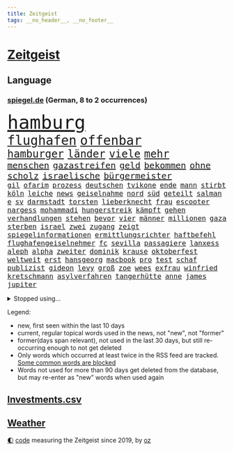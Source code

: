 ```yaml
---
title: Zeitgeist
tags: __no_header__, __no_footer__
---
```


# [Zeitgeist](https://oliz.io/zeitgeist/)

## Language

<h3><a href="https://www.spiegel.de" target="_blank">spiegel.de</a> (German, 8 to 2 occurrences)</h3>
<p style="font-family:monospace">
<span style="font-size:32pt"><a href="news_links.html#hamburg" class="current">hamburg</a></span>
<br>
<span style="font-size:22pt"><a href="news_links.html#flughafen" class="current">flughafen</a></span>
<span style="font-size:22pt"><a href="news_links.html#offenbar" class="current">offenbar</a></span>
<br>
<span style="font-size:18pt"><a href="news_links.html#hamburger" class="current">hamburger</a></span>
<span style="font-size:18pt"><a href="news_links.html#länder" class="current">länder</a></span>
<span style="font-size:18pt"><a href="news_links.html#viele" class="current">viele</a></span>
<span style="font-size:18pt"><a href="news_links.html#mehr" class="current">mehr</a></span>
<br>
<span style="font-size:15pt"><a href="news_links.html#menschen" class="current">menschen</a></span>
<span style="font-size:15pt"><a href="news_links.html#gazastreifen" class="current">gazastreifen</a></span>
<span style="font-size:15pt"><a href="news_links.html#geld" class="current">geld</a></span>
<span style="font-size:15pt"><a href="news_links.html#bekommen" class="current">bekommen</a></span>
<span style="font-size:15pt"><a href="news_links.html#ohne" class="current">ohne</a></span>
<span style="font-size:15pt"><a href="news_links.html#scholz" class="current">scholz</a></span>
<span style="font-size:15pt"><a href="news_links.html#israelische" class="current">israelische</a></span>
<span style="font-size:15pt"><a href="news_links.html#bürgermeister" class="current">bürgermeister</a></span>
<br>
<span style="font-size:12pt"><a href="news_links.html#gil" class="new">gil</a></span>
<span style="font-size:12pt"><a href="news_links.html#ofarim" class="new">ofarim</a></span>
<span style="font-size:12pt"><a href="news_links.html#prozess" class="current">prozess</a></span>
<span style="font-size:12pt"><a href="news_links.html#deutschen" class="current">deutschen</a></span>
<span style="font-size:12pt"><a href="news_links.html#tvikone" class="new">tvikone</a></span>
<span style="font-size:12pt"><a href="news_links.html#ende" class="current">ende</a></span>
<span style="font-size:12pt"><a href="news_links.html#mann" class="current">mann</a></span>
<span style="font-size:12pt"><a href="news_links.html#stirbt" class="current">stirbt</a></span>
<span style="font-size:12pt"><a href="news_links.html#köln" class="current">köln</a></span>
<span style="font-size:12pt"><a href="news_links.html#leiche" class="current">leiche</a></span>
<span style="font-size:12pt"><a href="news_links.html#news" class="current">news</a></span>
<span style="font-size:12pt"><a href="news_links.html#geiselnahme" class="new">geiselnahme</a></span>
<span style="font-size:12pt"><a href="news_links.html#nord" class="current">nord</a></span>
<span style="font-size:12pt"><a href="news_links.html#süd" class="new">süd</a></span>
<span style="font-size:12pt"><a href="news_links.html#geteilt" class="current">geteilt</a></span>
<span style="font-size:12pt"><a href="news_links.html#salman" class="current">salman</a></span>
<span style="font-size:12pt"><a href="news_links.html#e" class="current">e</a></span>
<span style="font-size:12pt"><a href="news_links.html#sv" class="current">sv</a></span>
<span style="font-size:12pt"><a href="news_links.html#darmstadt" class="current">darmstadt</a></span>
<span style="font-size:12pt"><a href="news_links.html#torsten" class="new">torsten</a></span>
<span style="font-size:12pt"><a href="news_links.html#lieberknecht" class="new">lieberknecht</a></span>
<span style="font-size:12pt"><a href="news_links.html#frau" class="current">frau</a></span>
<span style="font-size:12pt"><a href="news_links.html#escooter" class="current">escooter</a></span>
<span style="font-size:12pt"><a href="news_links.html#nargess" class="new">nargess</a></span>
<span style="font-size:12pt"><a href="news_links.html#mohammadi" class="current">mohammadi</a></span>
<span style="font-size:12pt"><a href="news_links.html#hungerstreik" class="current">hungerstreik</a></span>
<span style="font-size:12pt"><a href="news_links.html#kämpft" class="current">kämpft</a></span>
<span style="font-size:12pt"><a href="news_links.html#gehen" class="current">gehen</a></span>
<span style="font-size:12pt"><a href="news_links.html#verhandlungen" class="current">verhandlungen</a></span>
<span style="font-size:12pt"><a href="news_links.html#stehen" class="current">stehen</a></span>
<span style="font-size:12pt"><a href="news_links.html#bevor" class="current">bevor</a></span>
<span style="font-size:12pt"><a href="news_links.html#vier" class="current">vier</a></span>
<span style="font-size:12pt"><a href="news_links.html#männer" class="current">männer</a></span>
<span style="font-size:12pt"><a href="news_links.html#millionen" class="current">millionen</a></span>
<span style="font-size:12pt"><a href="news_links.html#gaza" class="current">gaza</a></span>
<span style="font-size:12pt"><a href="news_links.html#sterben" class="current">sterben</a></span>
<span style="font-size:12pt"><a href="news_links.html#israel" class="current">israel</a></span>
<span style="font-size:12pt"><a href="news_links.html#zwei" class="current">zwei</a></span>
<span style="font-size:12pt"><a href="news_links.html#zugang" class="current">zugang</a></span>
<span style="font-size:12pt"><a href="news_links.html#zeigt" class="current">zeigt</a></span>
<span style="font-size:12pt"><a href="news_links.html#spiegelinformationen" class="current">spiegelinformationen</a></span>
<span style="font-size:12pt"><a href="news_links.html#ermittlungsrichter" class="new">ermittlungsrichter</a></span>
<span style="font-size:12pt"><a href="news_links.html#haftbefehl" class="current">haftbefehl</a></span>
<span style="font-size:12pt"><a href="news_links.html#flughafengeiselnehmer" class="new">flughafengeiselnehmer</a></span>
<span style="font-size:12pt"><a href="news_links.html#fc" class="current">fc</a></span>
<span style="font-size:12pt"><a href="news_links.html#sevilla" class="current">sevilla</a></span>
<span style="font-size:12pt"><a href="news_links.html#passagiere" class="current">passagiere</a></span>
<span style="font-size:12pt"><a href="news_links.html#lanxess" class="new">lanxess</a></span>
<span style="font-size:12pt"><a href="news_links.html#aleph" class="new">aleph</a></span>
<span style="font-size:12pt"><a href="news_links.html#alpha" class="new">alpha</a></span>
<span style="font-size:12pt"><a href="news_links.html#zweiter" class="current">zweiter</a></span>
<span style="font-size:12pt"><a href="news_links.html#dominik" class="new">dominik</a></span>
<span style="font-size:12pt"><a href="news_links.html#krause" class="current">krause</a></span>
<span style="font-size:12pt"><a href="news_links.html#oktoberfest" class="current">oktoberfest</a></span>
<span style="font-size:12pt"><a href="news_links.html#weltweit" class="current">weltweit</a></span>
<span style="font-size:12pt"><a href="news_links.html#erst" class="current">erst</a></span>
<span style="font-size:12pt"><a href="news_links.html#hansgeorg" class="current">hansgeorg</a></span>
<span style="font-size:12pt"><a href="news_links.html#macbook" class="new">macbook</a></span>
<span style="font-size:12pt"><a href="news_links.html#pro" class="current">pro</a></span>
<span style="font-size:12pt"><a href="news_links.html#test" class="current">test</a></span>
<span style="font-size:12pt"><a href="news_links.html#schaf" class="current">schaf</a></span>
<span style="font-size:12pt"><a href="news_links.html#publizist" class="new">publizist</a></span>
<span style="font-size:12pt"><a href="news_links.html#gideon" class="new">gideon</a></span>
<span style="font-size:12pt"><a href="news_links.html#levy" class="new">levy</a></span>
<span style="font-size:12pt"><a href="news_links.html#groß" class="current">groß</a></span>
<span style="font-size:12pt"><a href="news_links.html#zoe" class="new">zoe</a></span>
<span style="font-size:12pt"><a href="news_links.html#wees" class="new">wees</a></span>
<span style="font-size:12pt"><a href="news_links.html#exfrau" class="current">exfrau</a></span>
<span style="font-size:12pt"><a href="news_links.html#winfried" class="current">winfried</a></span>
<span style="font-size:12pt"><a href="news_links.html#kretschmann" class="current">kretschmann</a></span>
<span style="font-size:12pt"><a href="news_links.html#asylverfahren" class="current">asylverfahren</a></span>
<span style="font-size:12pt"><a href="news_links.html#tangerhütte" class="new">tangerhütte</a></span>
<span style="font-size:12pt"><a href="news_links.html#anne" class="current">anne</a></span>
<span style="font-size:12pt"><a href="news_links.html#james" class="current">james</a></span>
<span style="font-size:12pt"><a href="news_links.html#jupiter" class="new">jupiter</a></span>
</p>
<details>
<summary>Stopped using...</summary>
<p class="former" style="font-size:12pt">
boot(1111) alternativen(1110) gestohlen(1110) jan(1110) kanada(1110) leichter(1109) verlegt(1109) verpflichtet(1109) eröffnet(1108) flugzeug(1108) mario(1108) oberbürgermeister(1108) steigende(1108) manager(1107) stich(1107) verluste(1107) vorschläge(1107) amsterdam(1106) angela(1106) aufregung(1106) erhoben(1106) geholt(1106) gerüchte(1106) hansi(1106) londoner(1106) merkel(1106) obama(1106) stimme(1106) witz(1106) berg(1105) bewerber(1105) fahrzeug(1105) fahrzeuge(1105) getan(1105) golf(1105) jobs(1105) schadet(1105) stets(1105) tötete(1105) bundesländer(1104) neuem(1104) verboten(1104) carsten(1103) verteilt(1103) zeitweise(1103) bmw(1102) daraufhin(1102) investoren(1102) prüfung(1102) reichte(1102) aufgehoben(1101) jörg(1101) strafe(1101) ändert(1101) bekanntesten(1100) jedenfalls(1100) liste(1100) papst(1100) publikum(1100) reduziert(1100) verdächtiger(1100) verschieben(1100) besitzer(1099) einzug(1099) fragt(1099) meister(1099) schnee(1099) studierenden(1099) termin(1099) tokio(1099) besetzt(1098) bilden(1098) durchsetzen(1098) franziskus(1098) wälder(1098) absage(1097) abstimmen(1097) begründung(1097) gestrichen(1097) nahverkehr(1097) party(1097) 50000(1096) bremer(1096) durchsuchungen(1096) athleten(1095) beschwerden(1095) entscheidenden(1095) hürden(1095) verkaufen(1095) restaurant(1094) juni(1093) vorgaben(1092) wirtschaftsministerium(1092) beantragt(1091) küstenwache(1091) anzeichen(1090) enge(1090) verschwand(1090) milliarde(1089) tür(1089) katholischen(1086) porsche(1086) präsidentin(1086) rückzug(1085) nachbarn(1084) ökonomen(1084) ehe(1083) katholische(1083) ausrüstung(1082) führenden(1082) mehrerer(1081) spiegelumfrage(1081) februar(1080) konsum(1080) parallelen(1080) verzichten(1079) münster(1076) stürzen(1076) empfehlung(1074) kindheit(1074) landet(1073) munition(1070) vorläufig(1069) kandidatur(1068) türen(1068) gerieten(1062) hype(1061) foto(1060) grüner(1060) armen(1056) identität(1056) elizabeth(1055) zusätzliche(1042) 95(994) karriereende(988) belästigung(980) politikern(942) mitverantwortlich(923) übrig(916) verlag(915) waldbrände(883) durchbruch(878) tennisstar(875) ausbildung(863) videoaufnahmen(863) anführer(849) rereportage(848) bauern(846) ministerin(846) bundesrat(833) cup(828) freigesprochen(828) polnischen(810) kuriose(804) 700(799) übertragen(790) drauf(786) papiere(772) fifa(771) harris(770) games(755) medwedew(750) anton(746) älteste(745) energiekosten(743) australiens(741) eingeführt(741) ice(740) hofreiter(731) spürbar(729) studenten(726) feiertag(719) menschlichkeit(714) lieferungen(711) gletscher(703) gerne(700) akw(687) sank(683) kompromiss(682) erwiesen(676) brennt(675) verschiedenen(675) oligarchen(673) ersatz(665) fördern(663) oscar(652) hinzu(650) zweites(645) desto(644) 49(627) dortmunder(616) ordnet(616) umfragen(614) schülern(606) dreharbeiten(604) betrugs(603) vereinigung(603) stabil(594) ukrainenews(593) stoff(589) ausstattung(588) nebenbei(588) russlandukrainekrieg(586) ausweiten(584) kremltruppen(578) niedersächsischen(568) kalt(565) begrenzt(562) arbeitslosigkeit(552) jack(542) hammer(537) verzichtete(531) ankara(529) fragwürdige(528) jubel(524) kinderinterview(523) eingesperrt(522) 14jährigen(520) brennende(508) exmann(498) panne(498) künstlichen(495) jugendlicher(493) inmitten(491) tvinterview(491) veröffentlichen(490) valley(488) brasilianischen(486) lena(482) verunglückten(480) zuwanderung(479) polizeibeamte(478) demenz(476) braun(474) namens(473) image(472) 27jährige(471) erlegen(466) umkämpfte(466) legal(463) verleihung(461) solches(460) funktion(456) abitur(452) fpö(452) eingestürzt(450) scheiden(447) neueste(445) original(443) island(440) notruf(440) führten(436) protestbewegung(436) hoffnungsträger(434) medizin(432) beseitigt(431) rot(425) ukrainerusslandnews(425) perfekt(424) tobias(423) aufgewachsen(421) biografie(421) 19jähriger(420) jackson(419) schickte(415) atlantik(413) verfassungsgericht(413) umgebung(411) boni(408) angeblicher(405) satellitenbilder(403) wüste(401) krankenkasse(400) sensible(396) nutzern(394) francisco(392) quer(392) eingeschaltet(388) vereinbarung(388) beobachter(387) abwahl(386) adidas(384) bröckelt(384) lkwfahrer(383) steven(383) scheinbar(382) persönlichen(379) zweifeln(377) eineinhalb(375) verhältnissen(374) vizepräsidentin(372) deuten(371) schauplatz(366) carter(365) titanic(363) höchst(360) zucker(360) ernennt(359) chaotische(356) tottenham(356) deutschem(353) aufsichtsrat(352) carolina(352) billigt(349) erfolgsrezept(348) uskonzern(346) flugabwehr(345) steuert(345) palmer(343) böhmermann(339) paus(339) finanzaufsicht(335) route(331) serbische(331) ausharren(330) segler(324) reisende(322) bafin(320) vermeldet(317) bewerben(316) streben(316) 2009(315) fotograf(314) getränke(311) internationalem(311) jahresbeginn(311) kurzzeitig(311) abhilfe(307) totschlags(305) spiegelredakteur(304) tvserie(304) polizeigewalt(302) einkaufszentrum(301) rammt(300) aggressiv(298) kulturkampf(297) heimische(296) transparent(295) ansicht(290) mail(288) meiste(288) revision(288) solcher(288) bruchteil(286) emotionale(284) geldbuße(283) 250000(279) bildungsministerium(278) zufällig(278) geschäftsmann(276) meditation(276) verfolger(276) 31jährige(275) kommender(274) 33jährige(273) eiltempo(273) marode(270) abheben(269) getragen(269) linda(269) nordamerika(268) profifußball(268) springer(268) erneuter(265) technologie(265) umweltschutz(265) bremst(264) berge(261) gewaltvorwürfe(261) hitlergruß(261) weimar(261) siege(259) juventus(258) aufbauen(257) paket(257) steigert(257) gesetzlichen(255) gramm(254) lauf(253) 46(252) achtsamkeit(252) erforschen(252) handwerker(252) läufer(252) ajax(250) green(250) ingolstadt(249) insekten(249) panik(249) wunden(249) 150000(248) maximilian(248) reisten(248) 51(247) georgien(247) köpfe(247) marius(247) 1600(246) offizier(246) lokale(244) geschnappt(243) simone(242) elch(241) präsidentschaftskandidat(241) fraglich(239) poker(236) diesjährigen(234) bemerkenswerte(233) spitzenkandidat(231) ernsten(229) geklaut(229) vermutung(229) anhand(226) buchstaben(226) glücklicher(226) norditalien(225) autoindustrie(224) zoos(224) ankommen(222) frisst(222) gestreikt(222) abbrechen(221) zwickau(221) mischung(220) supermarktkette(220) vergiftung(216) naiv(214) verschwörungsmythen(214) kindergrundsicherung(212) minen(212) lebenslanger(210) jonas(208) radsport(208) bahnreisende(207) jewgenij(207) ergibt(205) kartellamt(205) betrunkener(204) urteilte(204) fehde(203) rohstoff(203) daniil(202) holland(202) tätern(202) eingeklemmt(201) vision(199) aktueller(198) singapur(196) spiegeltalk(196) machtwort(195) spezialisten(195) zeuge(195) nils(194) drama(191) innovationen(191) 800(190) ausbreiten(190) award(190) involviert(190) solaranlagen(190) vertagt(190) zentrales(190) alexandra(189) ingenieure(189) bekämpfung(188) auszubildende(187) argumenten(186) feierlichkeiten(186) follower(186) getreide(186) hexenjagd(186) inneren(186) gewalttaten(185) konkret(185) oberdorf(184) sichere(184) keinerlei(183) gesundheitlichen(182) katastrophen(182) legalisieren(182) turin(182) kanadische(181) karlheinz(181) aufarbeiten(180) einsturz(176) begrüßen(173) kfw(173) kinderarmut(173) fühlte(172) hessens(172) spürt(171) unterschiedlichen(171) 13jähriger(170) rad(170) aufgerollt(169) spitzenkandidaten(168) aß(167) biles(165) eingesammelt(164) halbjahr(164) louis(164) substanzen(164) gewissheit(163) mach(163) minutenlang(163) tönen(163) kleinkinder(162) optimismus(162) haiti(161) brüsseler(160) mischen(160) uboot(160) betreibern(159) heilige(158) selbstversuch(157) dfbauswahl(156) ios(156) schätzen(156) spdfraktion(155) schiffen(154) vergabe(154) mehreinnahmen(153) ranghohen(153) schwimmkurs(153) landtagswahlkampf(152) uskapitol(152) zeitungen(152) buchstäblich(151) forbes(151) male(151) vi(151) überwachen(151) gehandelt(150) hamm(150) iphones(150) watch(150) zwischendurch(149) beruft(148) impfstoff(148) kenianischen(148) kalifornischen(147) frankfurts(146) härteres(146) auftritts(145) glückliche(145) länderspiel(145) englands(144) gewürdigt(144) lustige(144) stopfen(144) chialo(143) ethnischen(143) kultursenator(143) lebensgefährlich(143) zugespitzt(143) dortige(142) schulleiter(142) absurd(141) conference(141) diego(141) dietmar(141) kopenhagen(141) uruguay(141) heilen(140) musikalische(140) verweis(140) verzögert(140) henry(139) kategorie(139) kronprinz(139) popp(139) saudische(137) wiese(137) ausreichen(136) celsius(136) cavendish(135) drummer(135) speicher(135) gegners(134) helden(134) mauer(134) bedeckt(133) fpöchef(133) gestrandet(133) primož(133) reagan(133) roglič(133) ronald(133) scott(133) verfassungsbeschwerde(133) verwehrt(133) überführen(133) +(132) leistet(132) unfallort(132) besiegelt(131) inferno(130) abpfiff(129) aleksandar(129) cool(129) erlangte(129) würdigung(129) drastische(128) gasspeicher(128) rasen(128) prominent(127) sánchez(127) wal(127) 145(126) nachtzug(126) wiesen(126) berechnungen(125) fasziniert(125) roadtrip(125) taurus(125) ted(125) umzusetzen(125) cruz(124) festgestellt(124) lebensgefährlichen(124) milan(124) neunzigerjahre(124) wochenenden(124) bunter(122) rummenigge(122) spotify(122) wissenschaftlerinnen(121) besessen(120) chemie(120) netzentgelte(120) sätzen(120) ukrainerin(120) sprang(119) topspielerinnen(119) toxischen(119) auswärtssieg(118) progressiv(118) abgeschoben(117) wirecard(117) helene(116) übertrieben(116) bruni(115) börsengang(115) dreieinhalb(115) vertreten(115) gefährt(114) kannten(114) klappte(114) nordosten(114) schlüssel(114) seenot(114) beitreten(113) 30jähriger(112) benachteiligt(112) erzwingen(112) grenzpolizei(112) obersten(112) schleppend(112) senatorin(112) abwenden(111) plattformen(111) landeshauptstadt(110) langjährigen(110) stellenabbau(110) flüchtlingen(109) fressen(109) norweger(109) populist(109) saudischer(108) auflösung(107) auswahl(106) beworben(106) boots(106) limit(106) ankunft(105) beatrix(105) cockpit(105) kadaver(105) prügelei(105) raucher(105) agnieszka(104) eisbrecher(104) lud(104) düsseldorfer(103) indirekt(102) revolte(102) widersprüche(102) gerichts(101) klagten(101) vertrauter(101) wunde(101) cduvorsitzende(100) mdr(100) verbreitung(100) aufzustellen(99) entgelte(99) m(99) verstrickt(99) wiesn(99) afderfolg(98) einstufen(98) energiepreisen(98) putsch(98) vingegaard(98) achtzigern(97) anwesen(97) becken(97) internetkonzern(97) prigoschins(97) beurlaubt(96) eauto(95) kambodscha(95) komisch(95) marsch(95) vorort(95) wagnerkämpfer(95) angehäuft(94) bitteren(94) jenaer(94) sparpläne(94) trennte(94) geplündert(93) hunter(93) kooperiert(93) hitzetote(92) mitschüler(92) toptalente(92) toursieger(92) zwölfjährige(92) afdchefin(91) blickten(91) erstellen(91) fahrenden(91) feuchte(91) filiale(91) gerichtsverfahren(91) lernten(91) nördlich(91) vincenzo(91) aushalten(90) ausschließlich(90) behrens(90) gastgewerbe(90) hannes(90) höchstwerte(90) mittzwanziger(90) rottachegern(90) schärfsten(90) spritztour(90) unglücksursache(90) weckruf(90) reportage(89) sos(89) sündenfall(89) umkehren(89) albert(88) angefangen(88) brandmauer(88) hose(88) kirchen(88) sicherheitsgarantien(88) grundsätzliches(87) kluger(87) konter(87) richtungen(87) schneidet(87) sicherheitskräften(87) arbeitern(86) emden(86) emder(86) exkanzlerin(86) expertinnen(86) krisentreffen(86) nationalfeiertag(86) totem(86) woidke(86) angreift(85) sterne(85) gebissen(84) security(84) unilever(84) beständig(83) hinterm(83) kardinäle(83) lautes(83) schaue(83) scheu(83) staus(83) varianten(83) absichten(82) gestoppter(82) a4(81) cdugeneralsekretär(81) cduvorschlag(81) heiße(81) inoffizielle(81) linnemann(81) streitthemen(81) mcilroy(80) rory(80) stützen(80) decker(79) larry(79) prävention(79) schmerzensgeld(79) zäh(79) gersbeck(78) paraguay(78) trainingslager(78) 50+1regel(77) butter(77) dfbnationalspieler(77) erfinden(77) fantastische(77) frauenrechte(77) selbsttest(77) sicherstellen(77) thailändischen(77) wirecardprozess(77) 49ers(76) abziehen(76) argentiniens(76) flüchtet(76) gesteigert(76) marie(76) startelf(76) expartnerin(75) nationales(75) quad(75) torwart(75) unverzichtbar(75) dfbteams(74) hagen(74) ladestationen(74) playmobil(74) wunderbarer(74) erwischte(73) fabelzeit(73) gedreht(73) geldes(73) lady(73) morawiecki(73) zusammenarbeitet(73) 18jährigen(72) bvg(72) eingekreist(72) heimliche(72) voigt(72) ätzt(72) 00(71) belohnt(71) feijóo(71) kapitol(71) lehnte(71) nest(71) storch(71) bürgerrat(70) eh(70) energiekonzerne(70) followern(70) hotspur(70) rangliste(70) besorgte(69) einzelfall(69) merz’(69) missgeschick(69) herstellung(68) pilgern(68) revolutionierten(68) räder(68) schreckt(68) abbild(67) austragen(67) maier(67) militärputsch(67) monatelange(67) spielzeughersteller(67) ungefährlich(67) verglich(67) zusammenprall(67) dfbkader(66) karibikstaat(66) knausern(66) notwendig(66) recherche(66) sicherheitsrat(66) beschwichtigt(65) boykott(65) camper(65) ideologie(65) mager(65) mitangeklagten(65) parteiinterne(65) sichergestellt(65) sparer(65) taurusraketen(65) tickt(65) unwohlsein(65) videobeweis(65) bestürzt(64) besuchte(64) mysteriösen(64) nfllegende(64) schrecklich(64) weltklimarat(64) öffentlicher(64) auftragsplus(63) erträumt(63) größerer(63) rekordjahr(63) wirbel(63) überwacht(63) eid(62) fitch(62) höhen(62) kaufhauses(62) klimaschädliche(62) militärjunta(62) patientinnen(62) pierre(62) stranden(62) beschaffen(61) feueralarm(61) jetzige(61) luxusautos(61) achtung(60) angefahren(60) spediteur(60) strafbar(60) struktur(60) taurusmarschflugkörper(60) andauern(59) arno(59) bausemer(59) europawahlkandidaten(59) khanhohloch(59) lebensläufe(59) neunjähriger(59) oppositionsführerin(59) trentino(59) alternativer(58) hausarrest(58) michelle(58) organisierten(58) rechtspopulist(58) steuersenkungen(58) witten(58) afdchef(57) rutschte(57) toryregierung(57) winken(57) eigentor(56) ewigen(56) hebel(56) jon(56) parat(56) spitzenpolitiker(56) boateng(55) saudiarabiens(55) spanischer(55) tänzer(55) überwachungskamera(55) allergischen(54) eingreiftruppe(54) jameswebbteleskops(54) migrationskrise(54) schlupflöcher(54) systemsprenger(54) versicherte(54) autobahnraststätte(53) meteorologe(53) schätzt(53) staffordshire(53) stärkung(53) terrier(53) verteidigungsstrategie(53) wohnort(53) wortgefechte(53) fünfjährige(52) jurca(52) knacken(52) medaillen(52) sportlerinnen(52) tankstelle(52) wiederkommen(52) großartig(51) palmen(51) typisch(51) usmetropole(51) anordnung(50) asylunterkunft(50) konsequent(50) leichenteile(50) taurusmarschflugkörpern(50) verfolgung(50) weigerte(50) abstiegskampf(49) betraut(49) kryptoszene(49) rätselhafte(49) swatch(49) ultrakurzen(49) weiblichen(49) aufwärtstrend(48) minenfeldern(48) privatleute(48) schulgelände(48) drosten(47) politico(47) rekordeinnahmen(47) rucksack(47) trolle(47) 82(46) erklärten(46) felipe(46) finanzkrise(46) picknick(46) schmerzhafter(46) vorzugehen(46) wissenschaftlern(46) ferne(45) herzkrank(45) laptop(45) soziales(45) unheilbar(45) 28jährigen(44) checker(44) merkwürdige(44) starren(44) telefonbetrüger(44) tobi(44) v(44) weiterzufahren(44) brandkatastrophe(43) freundlichen(43) geist(43) pestizide(43) abgestellt(42) andrang(42) bombenanschlag(42) einfahren(42) evenepoel(42) lebensmittelpreise(42) remco(42) staatsoper(42) umweltorganisation(42) verworfen(42) weltmeistertitel(42) cdu/csufraktion(41) entlohnt(41) evergrande(41) immobilienkrise(41) kennenlernen(41) pokalsieg(41) szenario(41) jahrhunderts(40) klimaschädliches(40) normales(40) oxford(40) syriens(40) syrischen(40) verbotene(40) überlegt(40) 57jährige(39) bespritzen(39) dröge(39) giraffe(39) 52jährige(38) aufhört(38) beträchtliche(38) bundesligaabsteiger(38) dreikampf(38) hildesheim(38) jerome(38) parteifreundin(38) spieltagen(38) verbrannte(38) vorgängen(38) afdpolitikerin(37) gereizt(37) mandeln(37) pflegt(37) simple(37) ungeduldig(37) afdstadtrat(36) beliefert(36) home(36) klimageld(36) schwester(36) straßensperrungen(36) 99(35) alberto(35) alkoholfreie(35) denguefieber(35) explodierte(35) helfende(35) markigen(35) núñez(35) planung(34) vwwerk(34) 71(33) beate(33) lass(33) preisverleihung(33) probe(33) unbedarfter(33) usarmee(33) wahlverschwörung(33) a7(32) abrechnen(32) autoattacke(32) autounfall(32) belastungsgrenze(32) bizarre(32) delhi(32) ehemanns(32) heimisch(32) kontrolleure(32) ludwigshafen(32) uwe(32) vorgängern(32) überlagert(32) beschwert(31) bundesverkehrsminister(31) charlie(31) ermöglichte(31) folgenschweren(31) gewaltwelle(31) schnelles(31) spdgeneralsekretär(31) disney+(30) flugabwehrsystem(30) infiziert(30) klimagipfel(30) landebahn(30) momenten(30) netzwerkstörung(30) nötige(30) ohio(30) trefferquote(30) verspottet(30) volksbanken(30) angeln(29) diamonds(29) gaal(29) geheiratet(29) hackney(29) kuh(29) kurdische(29) marschieren(29) people(29) pkk(29) shows(29) verbracht(29) versenkte(29) versunken(29) bergkarabachkonflikt(28) jumbovisma(28) kickl(28) konzernmutter(28) kurzgeschichten(28) missbrauchen(28) mitangeklagter(28) onlineshop(28) oppositionspolitiker(28) rauer(28) rezensentin(28) 34jährige(27) arbeiterpartei(27) dachau(27) kräftiger(27) morgenstunden(27) versinkt(27) weltmeistertrainer(27) bankrott(26) border(26) boss(26) dokumentation(26) gleisen(26) landstriche(26) ramos(26) verirrt(26) verwirrter(26) arbeitsumfeld(25) derart(25) edle(25) maghrebstaaten(25) expandieren(24) inhaftierter(24) kansas(24) kurzfristige(24) toursieg(24) unsinn(24) afroamerikaner(23) besetztes(23) fasst(23) fjord(23) flicks(23) goldenes(23) klargestellt(23) probealarm(23) sanften(23) schultern(23) stadtpark(23) strafgerichtshof(23) teamkolleginnen(23) abrechnung(22) hansjoachim(22) magenprobleme(22) watzke(22) altert(21) bundestagsvizepräsident(21) drosselt(21) entziehen(21) heimlichen(21) kinderfußball(21) konjunkturprognose(21) magie(21) mittrainieren(21) parlamentspräsidium(21) sonnen(21) zauberer(21) doerry(20) entbrannt(20) eriwan(20) hummels(20) mats(20) aluminium(19) drew(19) feierlaune(19) gehöre(19) lebenslangen(19) milley(19) singen(19) socialmedianutzer(19) usgeneralstabschef(19) asylbewerbern(18) coolste(18) putzen(18) reifen(18) thüringischen(18) darstellung(17) impeachment(17) irreführung(17) längerem(17) schauspielerpaar(17) stücke(17) werkstatt(17) geschehe(16) harrte(16) proben(16) strukturen(16) warteten(16) 50jährige(15) ceo(15) jérôme(15) quarterback(15) sofern(15) stevens(15) sufjan(15) amazonasgebiet(14) flüchtig(14) handelskette(14) herfried(14) inn(14) jameswebbteleskop(14) kommissionschefin(14) lieblingsprojekt(14) mintzlaff(14) münkler(14) pflegte(14) abrufen(13) alijew(13) apotheker(13) aserbaidschans(13) gewünschten(13) rauchwolken(13) studienanfänger(13) ungebrochen(13) zenit(13) aufsicht(12) berlinmarathon(12) reizgas(12) untermauert(12) wallboxen(12) bandenkriminalität(11) bist(11) demontage(11) mobbing(11) philippinische(11) popkultur(11) zonen(11)
</p>
</details>
<p>Legend:
<ul>
<li><span class="new">new</span>, first seen within the last 10 days</li>
<li><span class="current">current</span>, regular topical words used in the news, not "new", not "former"</li>
<li><span class="former">former(days span relevant)</span>, not used in the last 30 days, but still re-occurring enough to not get deleted</li>
<li>Only words which occurred at least twice in the RSS feed are tracked. <a href="language/filters.py">Some common words are blocked</a></li>
<li>Words not used for more than 90 days get deleted from the database, but may re-enter as "new" words when used again</li>
</ul>
</p>

## [Investments](investments.html)[.csv](investments.csv)

## [Weather](weather.html)

<footer>
<a href="javascript:toggleTheme()" class="nav">🌓</a>
<a href="https://github.com/ooz/zeitgeist">code</a> measuring the Zeitgeist since 2019, by <a href="https://oliz.io">oz</a>
</footer>
